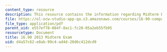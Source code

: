 ```yaml
---
content_type: resource
description: This resource contains the information regarding Midterm Exam.
file: https://ol-ocw-studio-app-qa.s3.amazonaws.com/courses/16-90-computational-methods-in-aerospace-engineering-spring-2014/d4a57c62e8ab99c4ad4d20d6c412dcd9_MIT16_90S14_midterm1.pdf
file_type: application/pdf
parent_uid: e557ef78-084f-8ac1-fc20-05a2eb55fb95
resourcetype: Document
title: 16.90 2013 Midterm Exam
uid: d4a57c62-e8ab-99c4-ad4d-20d6c412dcd9
---
```

